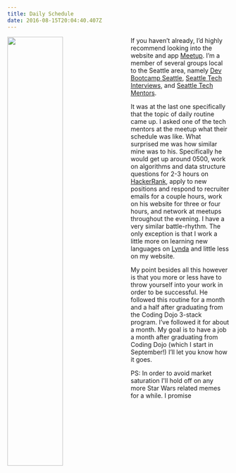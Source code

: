 ```yaml
---
title: Daily Schedule
date: 2016-08-15T20:04:40.407Z
---
```

<img style="float: left; margin:0 2em 2em 0; width: 50%" src="/img/blog/schedule.jpg"/> If you haven’t already, I’d highly recommend looking into the website and app 
<a href="https://www.meetup.com/" title="Meetup" target="_blank" rel="external">Meetup</a>. 
I’m a member of several groups local to the Seattle area, namely 
<a href="https://www.meetup.com/Dev-Bootcamp-Seattle/" title="Dev Bootcamp Seattle" target="_blank" rel="external">Dev Bootcamp Seattle</a>,
<a href="https://www.meetup.com/techinterviews/" title="Seattle Tech Interviews" target="_blank" rel="external">Seattle Tech Interviews</a>, and <a href="https://www.meetup.com/Seattle-Tech-Mentors/" title="Seattle Tech Mentors" target="_blank" rel="external">Seattle Tech Mentors</a>. 

It was at the last one specifically that the topic of daily routine came up.  I asked one of the tech mentors at the meetup what their schedule was like.  What surprised me was how similar mine was to his.  Specifically he would get up around 0500, work on algorithms and data structure questions for 2-3 hours on <a href="https://www.hackerrank.com/" title="HackerRank" target="_blank" rel="external">HackerRank</a>, apply to new positions and respond to recruiter
emails for a couple hours, work on his website for three or four hours, and network at meetups throughout the evening. I have a very similar battle-rhythm.  The only exception is that I work a little more on learning new languages on <a href="https://www.lynda.com/" title="Lynda" target="_blank" rel="external">Lynda</a> and little less on my website. 

My point besides all this however is that you more or less have to throw yourself into your work in order to be successful.  He followed this routine for a month and a half after graduating from the Coding Dojo 3-stack program. I’ve followed it for about a month.  My goal is to have a job a month after graduating from Coding Dojo (which I start in September!)  I’ll let you know how it goes.

PS: In order to avoid market saturation I'll hold off on any more Star Wars related memes for a while.  I promise
